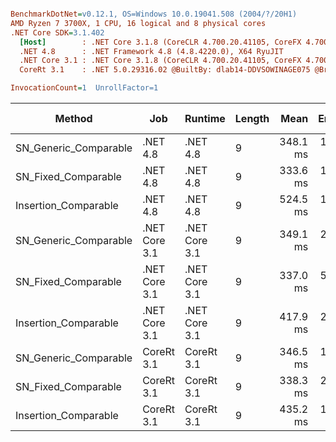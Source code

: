 ``` ini

BenchmarkDotNet=v0.12.1, OS=Windows 10.0.19041.508 (2004/?/20H1)
AMD Ryzen 7 3700X, 1 CPU, 16 logical and 8 physical cores
.NET Core SDK=3.1.402
  [Host]        : .NET Core 3.1.8 (CoreCLR 4.700.20.41105, CoreFX 4.700.20.41903), X64 RyuJIT
  .NET 4.8      : .NET Framework 4.8 (4.8.4220.0), X64 RyuJIT
  .NET Core 3.1 : .NET Core 3.1.8 (CoreCLR 4.700.20.41105, CoreFX 4.700.20.41903), X64 RyuJIT
  CoreRt 3.1    : .NET 5.0.29316.02 @BuiltBy: dlab14-DDVSOWINAGE075 @Branch: master @Commit: 40be8b7e2598b2ccb827fd90cd30c0e2d4496941, X64 AOT

InvocationCount=1  UnrollFactor=1  

```
|                Method |           Job |       Runtime | Length |     Mean |   Error |  StdDev | Gen 0 | Gen 1 | Gen 2 | Allocated |
|---------------------- |-------------- |-------------- |------- |---------:|--------:|--------:|------:|------:|------:|----------:|
| SN_Generic_Comparable |      .NET 4.8 |      .NET 4.8 |      9 | 348.1 ms | 1.65 ms | 1.46 ms |     - |     - |     - |         - |
|   SN_Fixed_Comparable |      .NET 4.8 |      .NET 4.8 |      9 | 333.6 ms | 1.30 ms | 1.08 ms |     - |     - |     - |         - |
|  Insertion_Comparable |      .NET 4.8 |      .NET 4.8 |      9 | 524.5 ms | 1.09 ms | 1.02 ms |     - |     - |     - |         - |
| SN_Generic_Comparable | .NET Core 3.1 | .NET Core 3.1 |      9 | 349.1 ms | 2.65 ms | 2.48 ms |     - |     - |     - |         - |
|   SN_Fixed_Comparable | .NET Core 3.1 | .NET Core 3.1 |      9 | 337.0 ms | 5.97 ms | 5.58 ms |     - |     - |     - |         - |
|  Insertion_Comparable | .NET Core 3.1 | .NET Core 3.1 |      9 | 417.9 ms | 2.62 ms | 2.32 ms |     - |     - |     - |    1336 B |
| SN_Generic_Comparable |    CoreRt 3.1 |    CoreRt 3.1 |      9 | 346.5 ms | 1.58 ms | 1.47 ms |     - |     - |     - |         - |
|   SN_Fixed_Comparable |    CoreRt 3.1 |    CoreRt 3.1 |      9 | 338.3 ms | 2.24 ms | 2.10 ms |     - |     - |     - |         - |
|  Insertion_Comparable |    CoreRt 3.1 |    CoreRt 3.1 |      9 | 435.2 ms | 1.95 ms | 1.83 ms |     - |     - |     - |         - |
